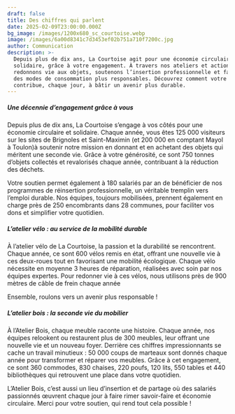 ```yaml
---
draft: false
title: Des chiffres qui parlent
date: 2025-02-09T23:00:00.000Z
bg_image: /images/1200x680_sc_courtoise.webp
image: /images/6a00d8341c7d3453ef02b751a710f7200c.jpg
author: Communication
description: >-
  Depuis plus de dix ans, La Courtoise agit pour une économie circulaire et
  solidaire, grâce à votre engagement. À travers nos ateliers et actions, nous
  redonnons vie aux objets, soutenons l’insertion professionnelle et favorisons
  des modes de consommation plus responsables. Découvrez comment votre soutien
  contribue, chaque jour, à bâtir un avenir plus durable.
---
```


##### **Une décennie d’engagement grâce à vous**

Depuis plus de dix ans, La Courtoise s’engage à vos côtés pour une économie circulaire et solidaire. Chaque année, vous êtes 125 000 visiteurs sur les sites de Brignoles et Saint-Maximin (et 200 000 en comptant Mayol à Toulon)à soutenir notre mission en donnant et en achetant des objets qui méritent une seconde vie. Grâce à votre générosité, ce sont 750 tonnes d’objets collectés et revalorisés chaque année, contribuant à la réduction des déchets.

Votre soutien permet également à 180 salariés par an de bénéficier de nos programmes de réinsertion professionnelle, un véritable tremplin vers l’emploi durable. Nos équipes, toujours mobilisées, prennent également en charge près de 250 encombrants dans 28 communes, pour faciliter vos dons et simplifier votre quotidien.

##### **L’atelier vélo : au service de la mobilité durable**

À l’atelier vélo de La Courtoise, la passion et la durabilité se rencontrent. Chaque année, ce sont 600 vélos remis en état, offrant une nouvelle vie à ces deux-roues tout en favorisant une mobilité écologique. Chaque vélo nécessite en moyenne 3 heures de réparation, réalisées avec soin par nos équipes expertes. Pour redonner vie à ces vélos, nous utilisons près de 900 mètres de câble de frein chaque année

Ensemble, roulons vers un avenir plus responsable !

##### **L’atelier bois : la seconde vie du mobilier**

À l’Atelier Bois, chaque meuble raconte une histoire. Chaque année, nos équipes relookent ou restaurent plus de 300 meubles, leur offrant une nouvelle vie et un nouveau foyer. Derrière ces chiffres impressionnants se cache un travail minutieux : 50 000 coups de marteaux sont donnés chaque année pour transformer et réparer vos meubles. Grâce à cet engagement, ce sont 360 commodes, 830 chaises, 220 poufs, 120 lits, 550 tables et 440 bibliothèques qui retrouvent une place dans votre quotidien.

L’Atelier Bois, c’est aussi un lieu d’insertion et de partage où des salariés passionnés œuvrent chaque jour à faire rimer savoir-faire et économie circulaire. Merci pour votre soutien, qui rend tout cela possible !
